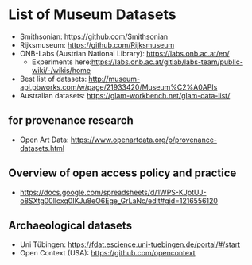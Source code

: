 # List of Museum Datasets

* Smithsonian: https://github.com/Smithsonian
* Rijksmuseum: https://github.com/Rijksmuseum
* ONB-Labs (Austrian National Library): https://labs.onb.ac.at/en/
  * Experiments here:https://labs.onb.ac.at/gitlab/labs-team/public-wiki/-/wikis/home
* Best list of datasets: http://museum-api.pbworks.com/w/page/21933420/Museum%C2%A0APIs
* Australian datasets: https://glam-workbench.net/glam-data-list/

## for provenance research
* Open Art Data: https://www.openartdata.org/p/provenance-datasets.html


## Overview of open access policy and practice
* https://docs.google.com/spreadsheets/d/1WPS-KJptUJ-o8SXtg00llcxq0IKJu8eO6Ege_GrLaNc/edit#gid=1216556120

## Archaeological datasets
* Uni Tübingen: https://fdat.escience.uni-tuebingen.de/portal/#/start
* Open Context (USA): https://github.com/opencontext
